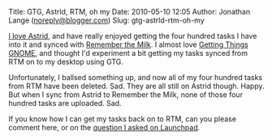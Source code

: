 Title: GTG, Astrld, RTM, oh my
Date: 2010-05-10 12:05
Author: Jonathan Lange (noreply@blogger.com)
Slug: gtg-astrld-rtm-oh-my

[I love Astrid](http://weloveastrid.com/), and have really enjoyed
getting the four hundred tasks I have into it and synced with [Remember
the Milk](http://www.rememberthemilk.com/). I almost love [Getting
Things GNOME](http://gtg.fritalk.com/), and thought I'd experiment a bit
getting my tasks synced from RTM on to my desktop using GTG.

<div>

Unfortunately, I ballsed something up, and now all of my four hundred
tasks from RTM have been deleted. Sad. They are all still on Astrid
though. Happy. But when I sync from Astrid to Remember the Milk, none of
those four hundred tasks are uploaded. Sad.

</div>

<div>

If you know how I can get my tasks back on to RTM, can you please
comment here, or on the [question I asked on
Launchpad](https://answers.edge.launchpad.net/astrid/+question/110188).

</div>
